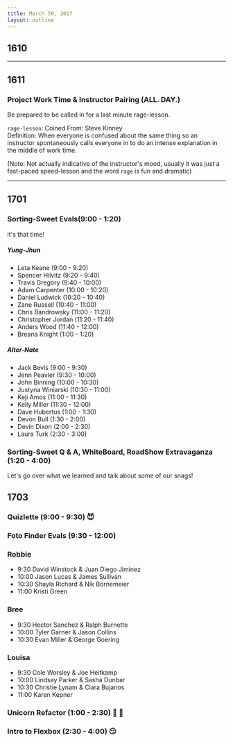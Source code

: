 ```yaml
---
title: March 30, 2017
layout: outline
---
```


## 1610

-----------------------------------------------

## 1611

### Project Work Time & Instructor Pairing (ALL. DAY.)  

Be prepared to be called in for a last minute rage-lesson.  

`rage-lesson`:
  Coined From: Steve Kinney  
  Definition: When everyone is confused about the same thing so an instructor spontaneously calls everyone in to do an intense explanation in the middle of work time.  

  (Note: Not actually indicative of the instructor's mood, usually it was just a fast-paced speed-lesson and the word `rage` is fun and dramatic)


-----------------------------------------------

## 1701

### Sorting-Sweet Evals(9:00 - 1:20)

it's that time!

##### Yung-Jhun

* Leta Keane (9:00 - 9:20)
* Spencer Hilvitz (9:20 - 9:40)
* Travis Gregory (9:40 - 10:00)
* Adam Carpenter (10:00 - 10:20)
* Daniel Ludwick (10:20 - 10:40)
* Zane Russell (10:40 - 11:00)
* Chris Bandrowsky (11:00 - 11:20)
* Christopher Jordan (11:20 - 11:40)
* Anders Wood (11:40 - 12:00)
* Breana Knight (1:00 - 1:20)

##### Alter-Nate

* Jack Bevis (9:00 - 9:30)
* Jenn Peavler (9:30 - 10:00)
* John Binning (10:00 - 10:30)
* Justyna Winiarski (10:30 - 11:00)
* Keji Amos (11:00 - 11:30)
* Kelly Miller (11:30 - 12:00)
* Dave Hubertus (1:00 - 1:30)
* Devon Bull (1:30 - 2:00)
* Devin Dixon (2:00 - 2:30)
* Laura Turk (2:30 - 3:00)

### Sorting-Sweet Q & A, WhiteBoard, RoadShow Extravaganza (1:20 - 4:00)

Let's go over what we learned and talk about some of our snags!


## 1703

### Quizlette (9:00 - 9:30) :smiling_imp:

### Foto Finder Evals (9:30 - 12:00)

### Robbie

* 9:30 David Winstock & Juan Diego Jiminez
* 10:00 Jason Lucas & James Sullivan
* 10:30 Shayla Richard & Nik Bornemeier
* 11:00 Kristi Green

### Bree

* 9:30 Hector Sanchez & Ralph Burnette
* 10:00 Tyler Garner & Jason Collins
* 10:30 Evan Miller & George Goering

### Louisa

* 9:30 Cole Worsley & Joe Heitkamp
* 10:00 Lindsay Parker & Sasha Dunbar
* 10:30 Christie Lynam & Ciara Bujanos
* 11:00 Karen Kepner

### Unicorn Refactor (1:00 - 2:30) :rainbow: :horse:

### Intro to Flexbox (2:30 - 4:00) :smirk:
